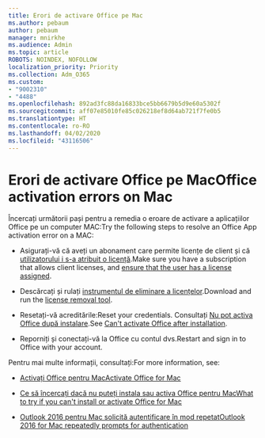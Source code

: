 ```yaml
---
title: Erori de activare Office pe Mac
ms.author: pebaum
author: pebaum
manager: mnirkhe
ms.audience: Admin
ms.topic: article
ROBOTS: NOINDEX, NOFOLLOW
localization_priority: Priority
ms.collection: Adm_O365
ms.custom:
- "9002310"
- "4488"
ms.openlocfilehash: 892ad3fc88da16833bce5bb6679b5d9e60a5302f
ms.sourcegitcommit: aff07e85010fe85c026218ef8d64ab721f7fe0b5
ms.translationtype: HT
ms.contentlocale: ro-RO
ms.lasthandoff: 04/02/2020
ms.locfileid: "43116506"
---
```

# <a name="office-activation-errors-on-mac"></a><span data-ttu-id="387f0-102">Erori de activare Office pe Mac</span><span class="sxs-lookup"><span data-stu-id="387f0-102">Office activation errors on Mac</span></span>

<span data-ttu-id="387f0-103">Încercați următorii pași pentru a remedia o eroare de activare a aplicațiilor Office pe un computer MAC:</span><span class="sxs-lookup"><span data-stu-id="387f0-103">Try the following steps to resolve an Office App activation error on a MAC:</span></span>

- <span data-ttu-id="387f0-104">Asigurați-vă că aveți un abonament care permite licențe de client și că [utilizatorului i s-a atribuit o licență](https://docs.microsoft.com/office365/admin/subscriptions-and-billing/assign-licenses-to-users).</span><span class="sxs-lookup"><span data-stu-id="387f0-104">Make sure you have a subscription that allows client licenses, and [ensure that the user has a license assigned](https://docs.microsoft.com/office365/admin/subscriptions-and-billing/assign-licenses-to-users).</span></span>

- <span data-ttu-id="387f0-105">Descărcați și rulați [instrumentul de eliminare a licențelor](https://support.office.com/article/how-to-remove-office-license-files-on-a-mac-b032c0f6-a431-4dad-83a9-6b727c03b193).</span><span class="sxs-lookup"><span data-stu-id="387f0-105">Download and run the [license removal tool](https://support.office.com/article/how-to-remove-office-license-files-on-a-mac-b032c0f6-a431-4dad-83a9-6b727c03b193).</span></span>

- <span data-ttu-id="387f0-106">Resetați-vă acreditările:</span><span class="sxs-lookup"><span data-stu-id="387f0-106">Reset your credentials.</span></span> <span data-ttu-id="387f0-107">Consultați [Nu pot activa Office după instalare](https://support.office.com/article/5efba2b4-b1e6-4e5f-bf3c-6ab945d03dea#bkmk_cantactivate).</span><span class="sxs-lookup"><span data-stu-id="387f0-107">See [Can't activate Office after installation](https://support.office.com/article/5efba2b4-b1e6-4e5f-bf3c-6ab945d03dea#bkmk_cantactivate).</span></span>

- <span data-ttu-id="387f0-108">Reporniți și conectați-vă la Office cu contul dvs.</span><span class="sxs-lookup"><span data-stu-id="387f0-108">Restart and sign in to Office with your account.</span></span>

<span data-ttu-id="387f0-109">Pentru mai multe informații, consultați:</span><span class="sxs-lookup"><span data-stu-id="387f0-109">For more information, see:</span></span>

- [<span data-ttu-id="387f0-110">Activați Office pentru Mac</span><span class="sxs-lookup"><span data-stu-id="387f0-110">Activate Office for Mac</span></span>](https://support.office.com/article/activate-office-for-mac-7f6646b1-bb14-422a-9ad4-a53410fcefb2)

- [<span data-ttu-id="387f0-111">Ce să încercați dacă nu puteți instala sau activa Office pentru Mac</span><span class="sxs-lookup"><span data-stu-id="387f0-111">What to try if you can't install or activate Office for Mac</span></span>](https://support.office.com/article/5efba2b4-b1e6-4e5f-bf3c-6ab945d03dea#picktab=activation)

- [<span data-ttu-id="387f0-112">Outlook 2016 pentru Mac solicită autentificare în mod repetat</span><span class="sxs-lookup"><span data-stu-id="387f0-112">Outlook 2016 for Mac repeatedly prompts for authentication</span></span>](https://docs.microsoft.com/outlook/troubleshoot/sign-in/repeated-prompts-authentication)
